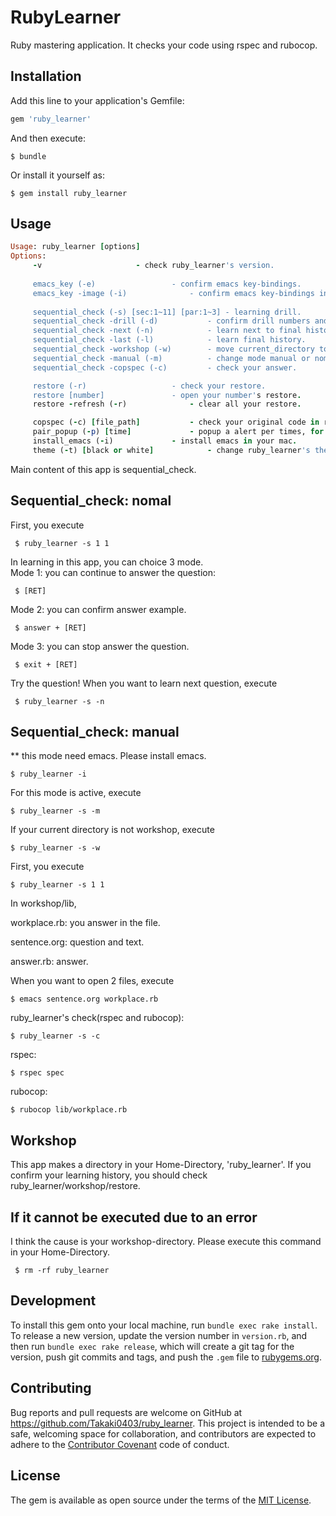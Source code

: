 # RubyLearner

Ruby mastering application.
It checks your code using rspec and rubocop.

## Installation

Add this line to your application's Gemfile:

```ruby
gem 'ruby_learner'
```

And then execute:

    $ bundle

Or install it yourself as:

    $ gem install ruby_learner

## Usage
```ruby
Usage: ruby_learner [options]
Options:
	 -v						- check ruby_learner's version.
	 
	 emacs_key (-e)					- confirm emacs key-bindings.
	 emacs_key -image (-i)				- confirm emacs key-bindings in the image.
	 
	 sequential_check (-s) [sec:1~11] [par:1~3]	- learning drill.
	 sequential_check -drill (-d)	 		- confirm drill numbers and contents.
	 sequential_check -next (-n)			- learn next to final history.
	 sequential_check -last (-l)			- learn final history.
	 sequential_check -workshop (-w)		- move current_directory to workshop.
	 sequential_check -manual (-m)			- change mode manual or nomal.
	 sequential_check -copspec (-c)			- check your answer.

	 restore (-r)	  				- check your restore.
	 restore [number]				- open your number's restore.
	 restore -refresh (-r)				- clear all your restore.

	 copspec (-c) [file_path]			- check your original code in ruby_learner.
	 pair_popup (-p) [time]				- popup a alert per times, for pair_programing.
	 install_emacs (-i)				- install emacs in your mac.
	 theme (-t) [black or white]			- change ruby_learner's theme.
```

Main content of this app is sequential_check.

## Sequential_check: nomal
First, you execute

     $ ruby_learner -s 1 1
       
In learning in this app, you can choice 3 mode.  
Mode 1: you can continue to answer the question:

     $ [RET]

Mode 2: you can confirm answer example.

     $ answer + [RET]

Mode 3: you can stop answer the question.

     $ exit + [RET]

Try the question!
When you want to learn next question, execute

     $ ruby_learner -s -n

## Sequential_check: manual
** this mode need emacs. Please install emacs.

    $ ruby_learner -i
    
For this mode is active, execute

    $ ruby_learner -s -m

If your current directory is not workshop, execute

    $ ruby_learner -s -w
   
First, you execute

    $ ruby_learner -s 1 1

In workshop/lib,

workplace.rb: you answer in the file.

sentence.org: question and text.

answer.rb: answer.

When you want to open 2 files, execute

    $ emacs sentence.org workplace.rb

ruby_learner's check(rspec and rubocop):

    $ ruby_learner -s -c

rspec:

    $ rspec spec
    
rubocop:

    $ rubocop lib/workplace.rb

## Workshop

This app makes a directory in your Home-Directory, 'ruby_learner'. If you confirm your learning history, you should check ruby_learner/workshop/restore.

## If it cannot be executed due to an error

I think the cause is your workshop-directory. Please execute this command in your Home-Directory.

     $ rm -rf ruby_learner


## Development

To install this gem onto your local machine, run `bundle exec rake install`. To release a new version, update the version number in `version.rb`, and then run `bundle exec rake release`, which will create a git tag for the version, push git commits and tags, and push the `.gem` file to [rubygems.org](https://rubygems.org).

## Contributing

Bug reports and pull requests are welcome on GitHub at https://github.com/Takaki0403/ruby_learner. This project is intended to be a safe, welcoming space for collaboration, and contributors are expected to adhere to the [Contributor Covenant](http://contributor-covenant.org) code of conduct.

## License

The gem is available as open source under the terms of the [MIT License](https://opensource.org/licenses/MIT).
